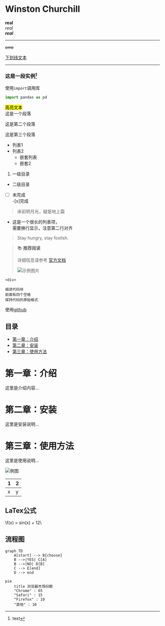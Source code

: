 # Winston Churchill
**real**  
*real*  
***real***  

---  
~~erro~~  

<u>下划线文本</u>  

---  
### 这是一段实例[^文本]
[^文本]:text  


使用`import`调用库

```py
import pandas as pd
```

<mark>高亮文本</mark>  
这是一个段落

这是第二个段落

这是第三个段落

- 列表1  
- 列表2
  - 嵌套列表
  - 嵌套2  

1.  一级目录  
  - 二级目录  

-[ ] 未完成  
-[x]完成  

>床前明月光，疑是地上霜  

- 这是一个很长的列表项，  
  需要换行显示，注意第二行对齐

>Stay hungry,
>stay foolish.  


> &#x1f4da; **推荐阅读**
> 
> 详细信息请参考 [官方文档](https://example.com)
> 
> ![示例图片](./images/example.png)


`<div>`

	缩进代码块
	前面有四个空格
	保持代码的原始格式

使用[github](https://www.github.com, 'github')

## 目录
- [第一章：介绍](#第一章:介绍)
- [第二章：安装](#第二章安装)
- [第三章：使用方法](#第三章使用方法)

# 第一章：介绍
这里是介绍内容...

# 第二章：安装
这里是安装说明...

# 第三章：使用方法
这里是使用说明...  

![例图](.\collections\杂项\微信图片_20230705202041.jpg)

|1|2|
|---|---|
|x|y|

## LaTex公式
\f(x) = sin(x) + 12\


## 流程图
```mermaid
graph TD
	A[start] --> B{choose}
	B -->|YES| C[A]
	B -->|NO| D[B]
	C --> E[end]
	D --> end
```

```mermaid
pie
    title 浏览器市场份额
    "Chrome" : 65
    "Safari" : 15
    "Firefox" : 10
    "其他" : 10
```
